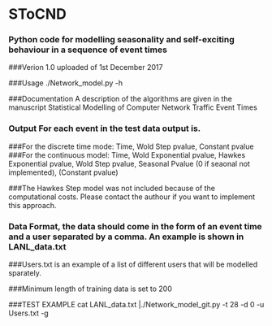 # SToCND

### Python code for modelling seasonality and self-exciting behaviour in a sequence of event times

###Verion 1.0 uploaded of 1st December 2017

###Usage ./Network_model.py -h

###Documentation A description of the algorithms are given in the manuscript Statistical Modelling of Computer Network Traffic Event Times

### Output For each event in the test data output is. 
###For the discrete time mode: Time, Wold Step pvalue, Constant pvalue
###For the continuous model: Time, Wold Exponential pvalue, Hawkes Exponential pvalue, Wold Step pvalue, Seasonal Pvalue (0 if seaonal not implemented), (Constant pvalue)

###The Hawkes Step model was not included because of the computational costs. Please contact the authour if you want to implement this approach.


### Data Format, the data should come in the form of an event time and a user separated by a comma. An example is shown in LANL_data.txt

###Users.txt is an example of a list of different users that will be modelled sparately.

###Minimum length of training data is set to 200


###TEST EXAMPLE cat LANL_data.txt |./Network_model_git.py -t 28 -d 0 -u Users.txt -g


